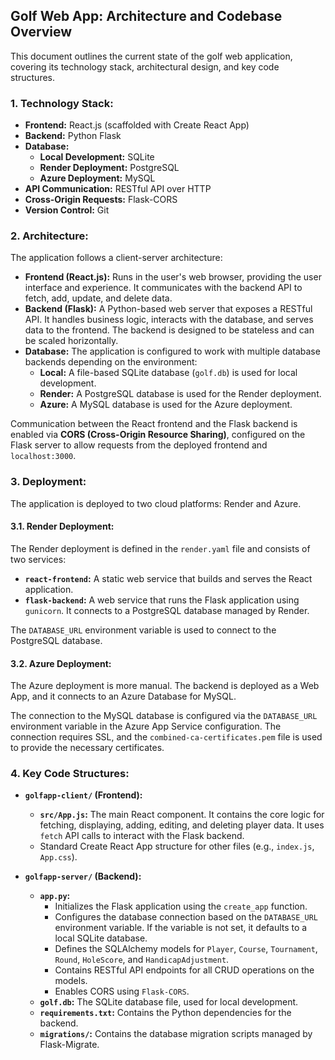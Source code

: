 ## Golf Web App: Architecture and Codebase Overview

This document outlines the current state of the golf web application, covering its technology stack, architectural design, and key code structures.

### 1. Technology Stack:

*   **Frontend:** React.js (scaffolded with Create React App)
*   **Backend:** Python Flask
*   **Database:**
    *   **Local Development:** SQLite
    *   **Render Deployment:** PostgreSQL
    *   **Azure Deployment:** MySQL
*   **API Communication:** RESTful API over HTTP
*   **Cross-Origin Requests:** Flask-CORS
*   **Version Control:** Git

### 2. Architecture:

The application follows a client-server architecture:

*   **Frontend (React.js):** Runs in the user's web browser, providing the user interface and experience. It communicates with the backend API to fetch, add, update, and delete data.
*   **Backend (Flask):** A Python-based web server that exposes a RESTful API. It handles business logic, interacts with the database, and serves data to the frontend. The backend is designed to be stateless and can be scaled horizontally.
*   **Database:** The application is configured to work with multiple database backends depending on the environment:
    *   **Local:** A file-based SQLite database (`golf.db`) is used for local development.
    *   **Render:** A PostgreSQL database is used for the Render deployment.
    *   **Azure:** A MySQL database is used for the Azure deployment.

Communication between the React frontend and the Flask backend is enabled via **CORS (Cross-Origin Resource Sharing)**, configured on the Flask server to allow requests from the deployed frontend and `localhost:3000`.

### 3. Deployment:

The application is deployed to two cloud platforms: Render and Azure.

#### 3.1. Render Deployment:

The Render deployment is defined in the `render.yaml` file and consists of two services:

*   **`react-frontend`:** A static web service that builds and serves the React application.
*   **`flask-backend`:** A web service that runs the Flask application using `gunicorn`. It connects to a PostgreSQL database managed by Render.

The `DATABASE_URL` environment variable is used to connect to the PostgreSQL database.

#### 3.2. Azure Deployment:

The Azure deployment is more manual. The backend is deployed as a Web App, and it connects to an Azure Database for MySQL.

The connection to the MySQL database is configured via the `DATABASE_URL` environment variable in the Azure App Service configuration. The connection requires SSL, and the `combined-ca-certificates.pem` file is used to provide the necessary certificates.

### 4. Key Code Structures:

*   **`golfapp-client/` (Frontend):**
    *   **`src/App.js`:** The main React component. It contains the core logic for fetching, displaying, adding, editing, and deleting player data. It uses `fetch` API calls to interact with the Flask backend.
    *   Standard Create React App structure for other files (e.g., `index.js`, `App.css`).

*   **`golfapp-server/` (Backend):**
    *   **`app.py`:**
        *   Initializes the Flask application using the `create_app` function.
        *   Configures the database connection based on the `DATABASE_URL` environment variable. If the variable is not set, it defaults to a local SQLite database.
        *   Defines the SQLAlchemy models for `Player`, `Course`, `Tournament`, `Round`, `HoleScore`, and `HandicapAdjustment`.
        *   Contains RESTful API endpoints for all CRUD operations on the models.
        *   Enables CORS using `Flask-CORS`.
    *   **`golf.db`:** The SQLite database file, used for local development.
    *   **`requirements.txt`:** Contains the Python dependencies for the backend.
    *   **`migrations/`:** Contains the database migration scripts managed by Flask-Migrate.